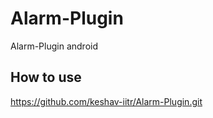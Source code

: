 Alarm-Plugin
============

Alarm-Plugin android

How to use
-----------------
https://github.com/keshav-iitr/Alarm-Plugin.git
